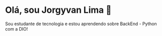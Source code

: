 # Olá, sou Jorgyvan Lima 👋

Sou estudante de tecnologia e estou aprendendo sobre BackEnd - Python com a DIO!
